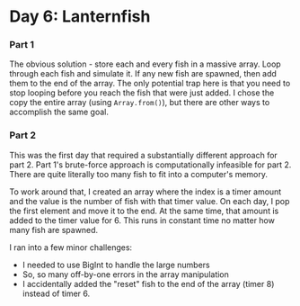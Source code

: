 # Day 6: Lanternfish

### Part 1
The obvious solution - store each and every fish in a massive array. Loop through each fish and simulate it. If any new fish are spawned, then add them to the end of the array. The only potential trap here is that you need to stop looping before you reach the fish that were just added. I chose the copy the entire array (using `Array.from()`), but there are other ways to accomplish the same goal.

### Part 2
This was the first day that required a substantially different approach for part 2. Part 1's brute-force approach is computationally infeasible for part 2. There are quite literally too many fish to fit into a computer's memory.

To work around that, I created an array where the index is a timer amount and the value is the number of fish with that timer value. On each day, I pop the first element and move it to the end. At the same time, that amount is added to the timer value for 6. This runs in constant time no matter how many fish are spawned.

I ran into a few minor challenges:
* I needed to use BigInt to handle the large numbers
* So, so many off-by-one errors in the array manipulation
* I accidentally added the "reset" fish to the end of the array (timer 8) instead of timer 6.